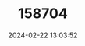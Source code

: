 ---
title: "158704"
category: "Gomphus pulchellus"
draft: false
date: 2024-02-22 13:03:52
languages:
  Spanish; Castilian: ["Alguacil de charcas"]
  Galician: ["Candil fermoso"]
  French: ["Gomphe gentil", "Gomphe Joli"]
  Italian: ["Gonfo d’Oltralpe"]
  Portuguese: ["Gonfos comum"]
  Croatian: ["istarski regoč"]
  Dutch; Flemish: ["Plasrombout"]
  Catalan; Valencian: ["Rodadits de bassa"]
  Swedish: ["Smal klubbtrollslända"]
  Danish: ["Vestlig Flodguldsmed"]
  Serbian: ["vitki razroki konjic"]
  German: ["Westliche Keiljungfer"]
  Slovenian: ["zahodni porečnik"]
  English: ["Western Clubtail"]
---